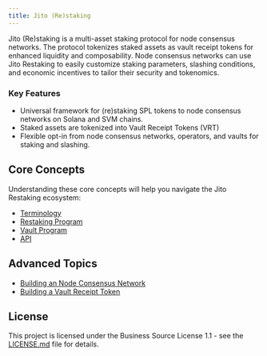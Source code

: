 ```yaml
---
title: Jito (Re)staking
---
```


Jito (Re)staking is a multi-asset staking protocol for node consensus networks. The protocol tokenizes staked assets as
vault receipt tokens for enhanced liquidity and composability. Node consensus networks can use Jito Restaking to easily
customize staking parameters, slashing conditions, and economic incentives to tailor their security and tokenomics.

### Key Features

- Universal framework for (re)staking SPL tokens to node consensus networks on Solana and SVM chains.
- Staked assets are tokenized into Vault Receipt Tokens (VRT)
- Flexible opt-in from node consensus networks, operators, and vaults for staking and slashing.

## Core Concepts

Understanding these core concepts will help you navigate the Jito Restaking ecosystem:

- [Terminology](terminology.md)
- [Restaking Program](concepts/restaking_program.md)
- [Vault Program](concepts/vault_program.md)
- [API](api/jito_jsm_core/index.html)

## Advanced Topics

- [Building an Node Consensus Network](advanced/building_ncn.md)
- [Building a Vault Receipt Token](advanced/building_vrt.md)

## License

This project is licensed under the Business Source License 1.1 - see the [LICENSE.md](../LICENSE.md) file for details.
